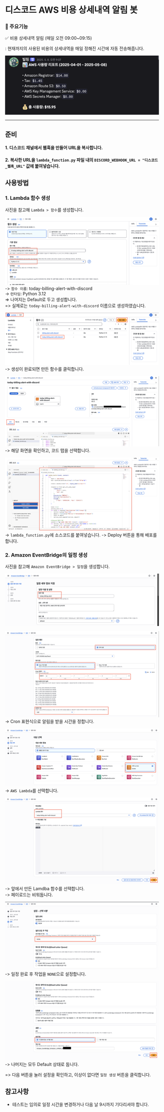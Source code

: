 # 디스코드 AWS 비용 상세내역 알림 봇

### 📌 주요기능 

✅ 비용 상세내역 알림 (매일 오전 09:00~09:15)

: 현재까지의 사용된 비용의 상세내역을 매일 정해진 시간에 자동 전송해줍니다.

![alt text](images/image-8.png)

---

## 준비

#### 1. 디스코드 채널에서 웹훅을 만들어 URL을 복사합니다.

#### 2. 복사한 URL을 `lambda_function.py` 파일 내의 `DISCORD_WEBHOOK_URL = "디스코드_웹훅_URL"` 값에 붙여넣습니다.

## 사용방법
### 1. Lambda 함수 생성
사진을 참고해 `Lambda > 함수`를 생성합니다.

![alt text](images/image.png)
-> `함수 이름`: today-billing-alert-with-discord<br>
-> `런타임`: Python 3.12<br>
=> 나머지는 Default로 두고 생성합니다.<br>
=> 실제로는 `today-billing-alert-with-discord` 이름으로 생성하였습니다.

![alt text](images/image-1.png)
-> 생성이 완료되면 만든 함수를 클릭합니다.

![alt text](images/image-9.png)
-> 해당 화면을 확인하고, 코드 탭을 선택합니다.

![alt text](images/image-10.png)
-> `lambda_function.py`에 소스코드를 붙여넣습니다.
-> Deploy 버튼을 통해 배포를 합니다.

### 2. Amazon EventBridge의 일정 생성
사진을 참고해 `Amazon EventBridge > 일정`을 생성합니다.

![alt text](images/image-2.png)

![alt text](images/image-3.png)
-> Cron 표현식으로 알림을 받을 시간을 정합니다.

![alt text](images/image-4.png)
-> `AWS Lambda`를 선택합니다.

![alt text](images/image-5.png)
-> 앞에서 만든 Lamdba 함수를 선택합니다. <br>
-> 페이로드는 비워둡니다.

![alt text](images/image-6.png)
-> 일정 완료 후 작업을 `NONE`으로 설정합니다.

![alt text](images/image-7.png)
-> 나머지는 모두 Default 상태로 둡니다.<br>

=> 다음 버튼을 눌러 설정을 확인하고, 이상이 없다면 `일정 생성` 버튼을 클릭합니다.

## 참고사항

- 테스트는 임의로 일정 시간을 변경하거나 다음 날 9시까지 기다리셔야 합니다.
